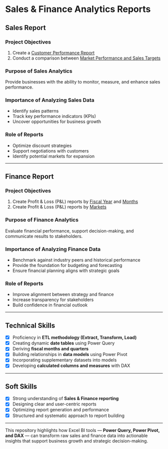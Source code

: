 # Sales & Finance Analytics Reports  

## Sales Report  

### Project Objectives  
1. Create a [Customer Performance Report](https://github.com/himanshu2004-Singh/Excel-SalesAnalytics/blob/6330a5d61ed68feac8fac557b3a24760ca08208b/Customer%20Performance%20Report.pdf)
2. Conduct a comparison between [Market Performance and Sales Targets](https://github.com/himanshu2004-Singh/Excel-SalesAnalytics/blob/6330a5d61ed68feac8fac557b3a24760ca08208b/Market%20Performance%20vs%20Target%20Report.pdf)  

### Purpose of Sales Analytics  
Provide businesses with the ability to monitor, measure, and enhance sales performance.  

### Importance of Analyzing Sales Data  
- Identify sales patterns  
- Track key performance indicators (KPIs)  
- Uncover opportunities for business growth  

### Role of Reports  
- Optimize discount strategies  
- Support negotiations with customers  
- Identify potential markets for expansion  

---

## Finance Report  

### Project Objectives  
1. Create Profit & Loss (P&L) reports by [Fiscal Year](https://github.com/KirandeepMarala/Excel-Sales_Analysis/blob/main/P%26L%20Statement%20by%20Fiscal%20Year.pdf) and [Months](https://github.com/KirandeepMarala/Excel-Sales_Analysis/blob/main/P%26L%20Statement%20by%20Months.pdf)  
2. Create Profit & Loss (P&L) reports by [Markets](https://github.com/KirandeepMarala/Excel-Sales_Analysis/blob/main/P%26L%20Statement%20by%20Markets.pdf)  

### Purpose of Finance Analytics  
Evaluate financial performance, support decision-making, and communicate results to stakeholders.  

### Importance of Analyzing Finance Data  
- Benchmark against industry peers and historical performance  
- Provide the foundation for budgeting and forecasting  
- Ensure financial planning aligns with strategic goals  

### Role of Reports  
- Improve alignment between strategy and finance  
- Increase transparency for stakeholders  
- Build confidence in financial outlook  

---

## Technical Skills  

- [x] Proficiency in **ETL methodology (Extract, Transform, Load)**  
- [x] Creating dynamic **date tables** using Power Query  
- [x] Deriving **fiscal months and quarters**  
- [x] Building relationships in **data models** using Power Pivot  
- [x] Incorporating supplementary datasets into models  
- [x] Developing **calculated columns and measures** with DAX  

---

## Soft Skills  

- [x] Strong understanding of **Sales & Finance reporting**  
- [x] Designing clear and user-centric reports  
- [x] Optimizing report generation and performance  
- [x] Structured and systematic approach to report building  

---

This repository highlights how Excel BI tools — **Power Query, Power Pivot, and DAX** — can transform raw sales and finance data into actionable insights that support business growth and strategic decision-making.  

